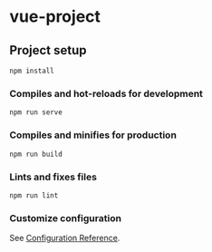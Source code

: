 # vue-project

## Project setup

<!-- 새로운 프로젝트를 받아올 때 또는 새로운 개발 환경을 설정할 때 주로 사용되는 명령 -->

```
npm install
```

### Compiles and hot-reloads for development

<!-- Hot-reloads : 프로젝트에서 코드 변경 사항을 실시간으로 감지하여 자동으로 새로고침하는 기능 -->

```
npm run serve
```

### Compiles and minifies for production

<!-- minifies : 소스 코드의 크기를 최소화하는 과정 (코드 압축) -->

```
npm run build
```

### Lints and fixes files

<!-- lints : 코드의 검사를 통해 오류가 있는 부분을 표시하고 찾아주는 역할을 수행 -->

```
npm run lint
```

### Customize configuration

See [Configuration Reference](https://cli.vuejs.org/config/).
